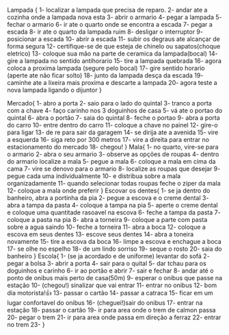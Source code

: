 Lampada {
    1- localizar a lampada que precisa de reparo.
    2- andar ate a cozinha onde a lampada nova esta
    3- abrir o armario
    4- pegar a lampada
    5- fechar o armario
    6- ir ate o quarto onde se encontra a escada
    7- pegar a escada 
    8- ir ate o quarto da lampada ruim
    8- desligar o interruptor
    9- posicionar a escada
    10- abrir a escada
    11- subir os degraus ate alcançar de forma segura
    12- certifique-se de que esteja de chinelo ou sapatos(choque eletrico)
    13- coloque sua mão na parte de ceramica da lampada(bocal)
    14- gire a lampada no sentido antihorario
    15- tire a lampada quebrada
    16- agora coloca a proxima lampada (segure pelo bocal)
    17- gire sentido horario (aperte ate não ficar solto)
    18- junto da lampada desça da escada
    19- caminhe ate a lixeira mais proxima e descarte a lampada
    20- agora teste a nova lampada ligando o dijuntor
}

Mercado{
    1- abro a porta
    2- saio para o lado do quintal
    3- tranco a porta com a chave
    4- faço carinho nos 3 doguinhos de casa
    5- vá ate o portao do quintal
    6- abra o portão
    7- saia do quintal
    8- feche o portao
    9- abra a porta do carro
    10- entre dentro do carro
    11- coloque a chave no painel
    12- gire-o para ligar
    13- de re para sair da garagem
    14- se dirija ate a avenida
    15- vire a esquerda
    16- siga reto por 300 metros
    17- vire a direita para entrar no estacionamento do mercado
    18- chegou!
}
Mala{
    1- no quarto, vire-se para o armario
    2- abra o seu armario
    3- observe as opções de roupas
    4- dentro do armario localize a mala
    5- pegue a mala
    6- coloque a mala em cima da cama
    7- vire se denovo para o armario
    8- localize as roupas que desejar
    9- pegue cada uma individualmente
    10- e distribua sobre a mala organizadamente
    11- quando selecionar todas roupas feche o ziper da mala
    12- coloque a mala onde preferir
}
Escovar os dentes{
    1- se ja dentro do banheiro, abra a portinha da pia
    2- pegue a escova e o creme dental
    3- abra a tampa da pasta
    4- coloque a tampa na pia
    5- aperte o creme dental e coloque uma quantitade rasoavel na escova
    6- feche a tampa da pasta
    7- coloque a pasta na pia
    8- abra a torneira
    9- coloque a parte com pasta sobre a agua saindo
    10- feche a torneira
    11- abra a boca
    12- coloque a escova em seus dentes
    13- escove seus dentes
    14- abra a toneira novamente
    15- tire a escova da boca
    16- limpe a escova e enchague a boca
    17- se olhe no espelho
    18- de um lindo sorriso
    19- seque o rosto
    20- saia do banheiro
}
Escola{
    1- (se ja acordado e de uniforme) levantar do sofá
    2- pegar a bolsa
    3- abrir a porta
    4- sair para o quital
    5- dar tchau para os doguinhos e carinho
    6- ir ao portão e abrir
    7- sair e fechar
    8- andar até o ponto de onibus mais perto de casa(50m)
    9- esperar o onibus que passe na estação 
    10- (chegou!) sinalizar que vai entrar
    11- entrar no onibus
    12- bom dia motorista!👍
    13- passar o cartão
    14- passar a catraca
    15- ficar em um lugar confortavel do onibus
    16- (cheguei!)sair do onibus
    17- entrar na estação
    18- passar o cartão
    19- ir para area onde o trem de calmon passa
    20- pegar o trem
    21- ir para area onde passa em direção a ferraz
    22- entrar no trem
    23- 
}